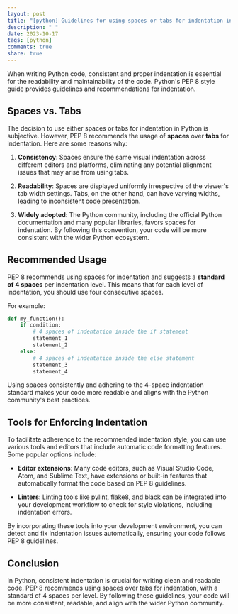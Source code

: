 ```yaml
---
layout: post
title: "[python] Guidelines for using spaces or tabs for indentation in PEP 8"
description: " "
date: 2023-10-17
tags: [python]
comments: true
share: true
---
```


When writing Python code, consistent and proper indentation is essential for the readability and maintainability of the code. Python's PEP 8 style guide provides guidelines and recommendations for indentation.

## Spaces vs. Tabs

The decision to use either spaces or tabs for indentation in Python is subjective. However, PEP 8 recommends the usage of **spaces** over **tabs** for indentation. Here are some reasons why:

1. **Consistency**: Spaces ensure the same visual indentation across different editors and platforms, eliminating any potential alignment issues that may arise from using tabs.

2. **Readability**: Spaces are displayed uniformly irrespective of the viewer's tab width settings. Tabs, on the other hand, can have varying widths, leading to inconsistent code presentation.

3. **Widely adopted**: The Python community, including the official Python documentation and many popular libraries, favors spaces for indentation. By following this convention, your code will be more consistent with the wider Python ecosystem.

## Recommended Usage

PEP 8 recommends using spaces for indentation and suggests a **standard of 4 spaces** per indentation level. This means that for each level of indentation, you should use four consecutive spaces.

For example:

```python
def my_function():
    if condition:
        # 4 spaces of indentation inside the if statement
        statement_1
        statement_2
    else:
        # 4 spaces of indentation inside the else statement
        statement_3
        statement_4
```

Using spaces consistently and adhering to the 4-space indentation standard makes your code more readable and aligns with the Python community's best practices.

## Tools for Enforcing Indentation

To facilitate adherence to the recommended indentation style, you can use various tools and editors that include automatic code formatting features. Some popular options include:

- **Editor extensions**: Many code editors, such as Visual Studio Code, Atom, and Sublime Text, have extensions or built-in features that automatically format the code based on PEP 8 guidelines.

- **Linters**: Linting tools like pylint, flake8, and black can be integrated into your development workflow to check for style violations, including indentation errors.

By incorporating these tools into your development environment, you can detect and fix indentation issues automatically, ensuring your code follows PEP 8 guidelines.

## Conclusion

In Python, consistent indentation is crucial for writing clean and readable code. PEP 8 recommends using spaces over tabs for indentation, with a standard of 4 spaces per level. By following these guidelines, your code will be more consistent, readable, and align with the wider Python community.